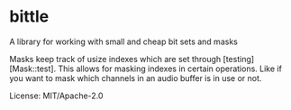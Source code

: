 # bittle

A library for working with small and cheap bit sets and masks

Masks keep track of usize indexes which are set through
[testing][Mask::test]. This allows for masking indexes in certain
operations. Like if you want to mask which channels in an audio buffer is in
use or not.

License: MIT/Apache-2.0
